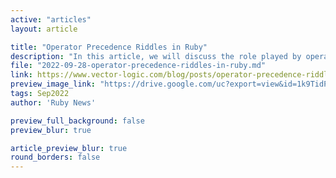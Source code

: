 ```yaml
---
active: "articles"
layout: article

title: "Operator Precedence Riddles in Ruby"
description: "In this article, we will discuss the role played by operator precendence."
file: "2022-09-28-operator-precedence-riddles-in-ruby.md"
link: https://www.vector-logic.com/blog/posts/operator-precedence-riddles-in-ruby 
preview_image_link: "https://drive.google.com/uc?export=view&id=1k9TidP0MABluKi_kyocdnnI6bhUEjQTO"
tags: Sep2022
author: 'Ruby News'

preview_full_background: false
preview_blur: true

article_preview_blur: true
round_borders: false
---
```

